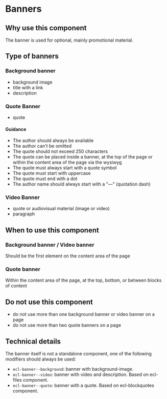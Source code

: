# Banners

## Why use this component

The banner is used for optional, mainly promotional material.

## Type of banners

### Background banner

- background image
- title with a link
- description

### Quote Banner

- quote

#### Guidance

- The author should always be available
- The author can't be omitted
- The quote should not exceed 250 characters
- The quote can be placed inside a banner, at the top of the page or within the content area of the page via the wysiwyg
- The quote must always start with a quote symbol
- The quote must start with uppercase
- The quote must end with a dot
- The author name should always start with a "―" (quotation dash)

### Video Banner

- quote or audiovisual material (image or video)
- paragraph

## When to use this component

### Background banner / Video banner

Should be the first element on the content area of the page

### Quote banner

Within the content area of the page, at the top, bottom, or between blocks of content

## Do not use this component

- do not use more than one background banner or video banner on a page
- do not use more than two quote banners on a page

## Technical details

The banner itself is not a standalone component, one of the following modifiers should always be used:

- `ecl-banner--background`: banner with background-image.
- `ecl-banner--video`: banner with video and description. Based on ecl-files component.
- `ecl-banner--quote`: banner with a quote. Based on ecl-blockquotes component.
